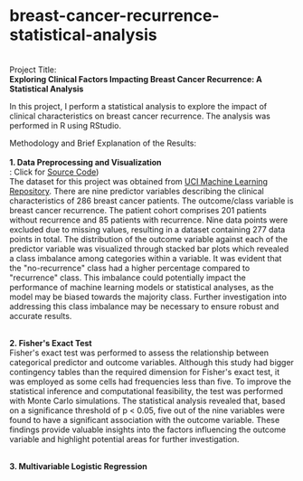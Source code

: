 # breast-cancer-recurrence-statistical-analysis
<br>Project Title:
<br>**Exploring Clinical Factors Impacting Breast Cancer Recurrence: A Statistical Analysis**

In this project, I perform a statistical analysis to explore the impact of clinical characteristics on breast cancer recurrence. The analysis was performed in R using RStudio.

Methodology and Brief Explanation of the Results:
<br>
<br>**1. Data Preprocessing and Visualization**
<br>: Click for [Source Code](https://github.com/shamita98/breast-cancer-recurrence-statistical-analysis/blob/f657dba4ae63eec52198a8129faf1836683ee890/Breast%20Cancer%20Data%20Preparation%20and%20Visualization%20in%20R.pdf))
<br>The dataset for this project was obtained from [UCI Machine Learning Repository](https://archive.ics.uci.edu/dataset/14/breast+cancer).
There are nine predictor variables describing the clinical characteristics of 286 breast cancer patients. The outcome/class variable is breast cancer recurrence.
The patient cohort comprises 201 patients without recurrence and 85 patients with recurrence. Nine data points were excluded due to missing values, resulting in a dataset containing 277 data points in total. The distribution of the outcome variable against each of the predictor variable was visualized through stacked bar plots which revealed a class imbalance among categories within a variable. It was evident that the "no-recurrence" class had a higher percentage compared to "recurrence" class. This imbalance could potentially impact the performance of machine learning models or statistical analyses, as the model may be biased towards the majority class. Further investigation into addressing this class imbalance may be necessary to ensure robust and accurate results.

<br>**2. Fisher's Exact Test**
<br>Fisher's exact test was performed to assess the relationship between categorical predictor and outcome variables. Although this study had bigger contingency tables than the required dimension for Fisher's exact test, it was employed as some cells had frequencies less than five. To improve the statistical inference and computational feasibility, the test was performed with Monte Carlo simulations. The statistical analysis revealed that, based on a significance threshold of p < 0.05, five out of the nine variables  were found to have a significant association with the outcome variable. These findings provide valuable insights into the factors influencing the outcome variable and highlight potential areas for further investigation.

<br>**3. Multivariable Logistic Regression**
<br>
